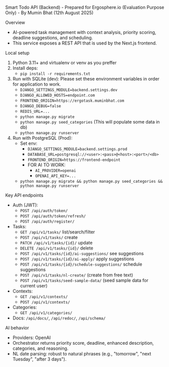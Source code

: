 Smart Todo API (Backend) - Prepared for Ergosphere.io (Evaluation Purpose Only) - By Mumin Bhat (12th August 2025)

Overview
- AI-powered task management with context analysis, priority scoring, deadline suggestions, and scheduling.
- This service exposes a REST API that is used by the Next.js frontend. 

Local setup
1) Python 3.11+ and virtualenv or venv as you preffer
2) Install deps:
   - `pip install -r requirements.txt`
3) Run with SQLite (dev): Please set these environment variables in order for application to work.
   - `DJANGO_SETTINGS_MODULE=backend.settings.dev`
   - `DJANGO_ALLOWED_HOSTS=endpoint.com`
   - `FRONTEND_ORIGIN=https://ergotask.muminbhat.com`
   - `DJANGO_DEBUG=false`
   - `REDIS_URL=...`
   - `python manage.py migrate`
   - `python manage.py seed_categories` (This will populate some data in db)
   - `python manage.py runserver`
4) Run with PostgreSQL (Prod):
   - Set env:
     - `DJANGO_SETTINGS_MODULE=backend.settings.prod`
     - `DATABASE_URL=postgresql://<user>:<pass>@<host>:<port>/<db>`
     - `FRONTEND_ORIGIN=https://frontend-endpoint`
     - FOR AI TO WORK:
       - `AI_PROVIDER=openai`
       - `OPENAI_API_KEY=...`
   - `python manage.py migrate && python manage.py seed_categories && python manage.py runserver`

Key API endpoints
- Auth (JWT):
  - `POST /api/auth/token/`
  - `POST /api/auth/token/refresh/`
  - `POST /api/auth/register/`
- Tasks:
  - `GET /api/v1/tasks/` list/search/filter
  - `POST /api/v1/tasks/` create
  - `PATCH /api/v1/tasks/{id}/` update
  - `DELETE /api/v1/tasks/{id}/` delete
  - `POST /api/v1/tasks/{id}/ai-suggestions/` see suggestions
  - `POST /api/v1/tasks/{id}/ai-apply/` apply suggestions
  - `POST /api/v1/tasks/{id}/schedule-suggestions/` schedule suggestions
  - `POST /api/v1/tasks/nl-create/` (create from free text)
  - `POST /api/v1/tasks/seed-sample-data/` (seed sample data for current user)
- Contexts:
  - `GET /api/v1/contexts/`
  - `POST /api/v1/contexts/`
- Categories:
  - `GET /api/v1/categories/`
- Docs: `/api/docs/`, `/api/redoc/`, `/api/schema/`

AI behavior
- Providers: OpenAI
- Orchestrator returns priority score, deadline, enhanced description, categories, and reasoning.
- NL date parsing: robust to natural phrases (e.g., "tomorrow", "next Tuesday", "after 3 days").


